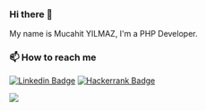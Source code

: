 ### Hi there 👋

My name is Mucahit YILMAZ, I'm a PHP Developer.

### 📫 How to reach me

[![Linkedin Badge](https://img.shields.io/badge/linkedin-blue?style=for-the-badge&logo=linkedin)](https://www.linkedin.com/in/mmucahityilmazz/)
[![Hackerrank Badge](https://img.shields.io/badge/hackerrank-orange?style=for-the-badge&logo=hackerrank)](https://www.hackerrank.com/mchtylmz)

![](https://komarev.com/ghpvc/?username=mchtylmz&color=brightgreen&style=flat-square)

<!--

Here are some ideas to get you started:

- 🔭 I’m currently working on ...
- 🌱 I’m currently learning ...
- 👯 I’m looking to collaborate on ...
- 🤔 I’m looking for help with ...
- 💬 Ask me about ...
- 📫 How to reach me: ...
- 😄 Pronouns: ...
- ⚡ Fun fact: ...
-->
